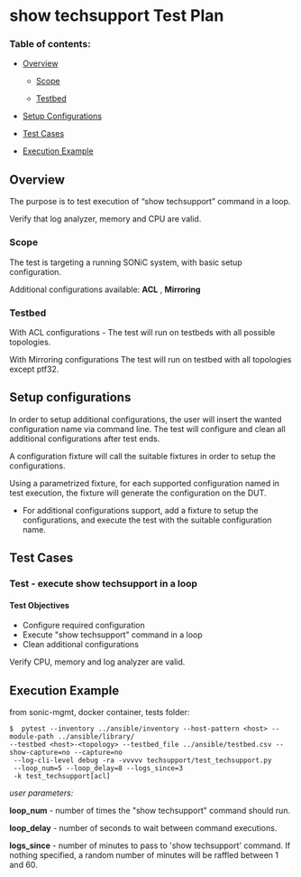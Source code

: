 # show techsupport Test Plan

### Table of contents:
- [Overview](#overview)

  * [Scope](#scope)

  * [Testbed](#testbed)

- [Setup Configurations](#setup-configurations)

- [Test Cases](#test-cases)

- [Execution Example](#execution-example)


## Overview
The purpose is to test execution of “show techsupport” command in a loop.

Verify that log analyzer, memory and CPU are valid.


### Scope
The test is targeting a running SONiC system, with basic setup configuration.

Additional configurations available: **ACL** , **Mirroring**


### Testbed
With ACL configurations - The test will run on testbeds with all possible topologies.

With Mirroring configurations  The test will run on testbed with all topologies except ptf32.

## Setup configurations

In order to setup additional configurations, the user will insert the wanted configuration name via command line.
The test will configure and clean all additional configurations after test ends.

A configuration fixture will call the suitable fixtures in order to setup the configurations.


Using a parametrized fixture, for each supported configuration named in test execution, the fixture will generate the configuration on the DUT.

- For additional configurations support, add a fixture to setup the configurations, and execute the test with the suitable configuration name.



## Test Cases

### Test - execute show techsupport in a loop

#### Test Objectives

- Configure required configuration
- Execute "show techsupport" command in a loop
- Clean additional configurations

 Verify CPU, memory and log analyzer are valid.


## Execution Example


from sonic-mgmt, docker container, tests folder:

```
$  pytest --inventory ../ansible/inventory --host-pattern <host> --module-path ../ansible/library/
--testbed <host>-<topology> --testbed_file ../ansible/testbed.csv --show-capture=no --capture=no
 --log-cli-level debug -ra -vvvvv techsupport/test_techsupport.py
 --loop_num=5 --loop_delay=8 --logs_since=3
 -k test_techsupport[acl]
 ```



_user parameters:_


**loop_num**  - number of times the "show techsupport" command should run.

**loop_delay** - number of seconds to wait between command executions.

**logs_since** - number of minutes to pass to 'show techsupport' command.
If nothing specified, a random number of minutes will be raffled between 1 and 60.
